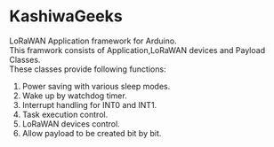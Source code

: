 KashiwaGeeks
=================
LoRaWAN Application framework for Arduino.    
This framwork consists of Application,LoRaWAN devices and Payload Classes.    
These classes provide following functions:    
  1. Power saving with various sleep modes.     
  2. Wake up by watchdog timer.             
  3. Interrupt handling for INT0 and INT1.            
  4. Task execution control.       
  5. LoRaWAN devices control.    
  6. Allow payload to be created bit by bit.   
    
